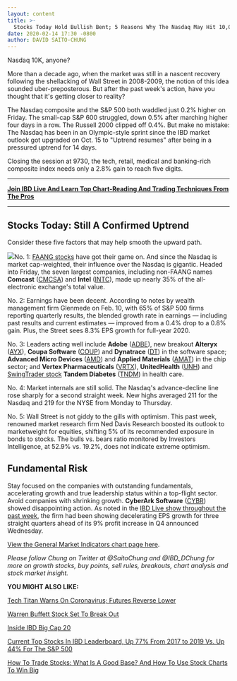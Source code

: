 ```yaml
---
layout: content
title: >-
  Stocks Today Hold Bullish Bent; 5 Reasons Why The Nasdaq May Hit 10,000
date: 2020-02-14 17:30 -0800
author: DAVID SAITO-CHUNG
---
```






Nasdaq 10K, anyone?


More than a decade ago, when the market was still in a nascent recovery following the shellacking of Wall Street in 2008-2009, the notion of this idea sounded uber-preposterous. But after the past week's action, have you thought that it's getting closer to reality?




The Nasdaq composite and the S&P 500 both waddled just 0.2% higher on Friday. The small-cap S&P 600 struggled, down 0.5% after marching higher four days in a row. The Russell 2000 clipped off 0.4%. But make no mistake: The Nasdaq has been in an Olympic-style sprint since the IBD market outlook got upgraded on Oct. 15 to "Uptrend resumes" after being in a pressured uptrend for 14 days.


Closing the session at 9730, the tech, retail, medical and banking-rich composite index needs only a 2.8% gain to reach five digits.




---


**[Join IBD Live And Learn Top Chart-Reading And Trading Techniques From The Pros](https://shop.investors.com/offer/splashresponsive.aspx?id=IBD-Live)**




---


Stocks Today: Still A Confirmed Uptrend
---------------------------------------


Consider these five factors that may help smooth the upward path.


![](https://www.investors.com/wp-content/uploads/2020/02/MP021420-250x300.jpg)No. 1: [FAANG stocks](https://www.investors.com/news/technology/fang-stocks-news-quotes-facebook-amazon-netflix-google/) have got their game on. And since the Nasdaq is market cap-weighted, their influence over the Nasdaq is gigantic. Headed into Friday, the seven largest companies, including non-FAANG names **Comcast** ([CMCSA](https://research.investors.com/quote.aspx?symbol=CMCSA)) and **Intel** ([INTC](https://research.investors.com/quote.aspx?symbol=INTC)), made up nearly 35% of the all-electronic exchange's total value.


No. 2: Earnings have been decent. According to notes by wealth management firm Glenmede on Feb. 10, with 65% of S&P 500 firms reporting quarterly results, the blended growth rate in earnings — including past results and current estimates — improved from a 0.4% drop to a 0.8% gain. Plus, the Street sees 8.3% EPS growth for full-year 2020.


No. 3: Leaders acting well include **Adobe** ([ADBE](https://research.investors.com/quote.aspx?symbol=ADBE)), new breakout **Alteryx** ([AYX](https://research.investors.com/quote.aspx?symbol=AYX)), **Coupa Software** ([COUP](https://research.investors.com/quote.aspx?symbol=COUP)) and **Dynatrace** ([DT](https://research.investors.com/quote.aspx?symbol=DT)) in the software space; **Advanced Micro Devices** ([AMD](https://research.investors.com/quote.aspx?symbol=AMD)) and **Applied Materials** ([AMAT](https://research.investors.com/quote.aspx?symbol=AMAT)) in the chip sector; and **Vertex Pharmaceuticals** ([VRTX](https://research.investors.com/quote.aspx?symbol=VRTX)), **UnitedHealth** ([UNH](https://research.investors.com/quote.aspx?symbol=UNH)) and [SwingTrader stock](https://swingtrader.investors.com/#/) **Tandem Diabetes** ([TNDM](https://research.investors.com/quote.aspx?symbol=TNDM)) in health care.


No. 4: Market internals are still solid. The Nasdaq's advance-decline line rose sharply for a second straight week. New highs averaged 211 for the Nasdaq and 219 for the NYSE from Monday to Thursday.


No. 5: Wall Street is not giddy to the gills with optimism. This past week, renowned market research firm Ned Davis Research boosted its outlook to marketweight for equities, shifting 5% of its recommended exposure in bonds to stocks. The bulls vs. bears ratio monitored by Investors Intelligence, at 52.9% vs. 19.2%, does not indicate extreme optimism.



Fundamental Risk
----------------


Stay focused on the companies with outstanding fundamentals, accelerating growth and true leadership status within a top-flight sector. Avoid companies with shrinking growth. **CyberArk Software** ([CYBR](https://research.investors.com/quote.aspx?symbol=CYBR)) showed disappointing action. As noted in the [IBD Live show throughout the past week](https://shop.investors.com/offer/splashresponsive.aspx?id=IBD-Live), the firm had been showing decelerating EPS growth for three straight quarters ahead of its 9% profit increase in Q4 announced Wednesday.


[View the General Market Indicators chart page here](https://www.investors.com/wp-content/uploads/2020/02/GMI_021720.pdf).


*Please follow Chung on Twitter at @SaitoChung and @IBD\_DChung for more on growth stocks, buy points, sell rules, breakouts, chart analysis and stock market insight.*


**YOU MIGHT ALSO LIKE:**


[Tech Titan Warns On Coronavirus; Futures Reverse Lower](https://www.investors.com/market-trend/stock-market-today/dow-jones-futures-apple-warns-on-coronavirus-impact-tesla-alibaba-walmart-inmode-earnings/)


[Warren Buffett Stock Set To Break Out](https://www.investors.com/market-trend/stock-market-today/dow-jones-futures-stock-market-rally-walmart-inmode-earnings-warren-buffet-buys-rh-stock/)


[Inside IBD Big Cap 20](https://research.investors.com/stock-lists/big-cap-20/)


[Current Top Stocks In IBD Leaderboard, Up 77% From 2017 to 2019 Vs. Up 44% For The S&P 500](https://www.investors.com/product/leaderboard/?artProdLink=Leaderboard)


[How To Trade Stocks: What Is A Good Base? And How To Use Stock Charts To Win Big](https://www.investors.com/how-to-invest/investors-corner/how-to-trade-stocks-base-stock-charts/)




